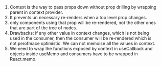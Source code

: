 1. Context is the way to pass props down without prop drilling by wrapping parent in context provider.
2. It prevents un necessary re-renders when a top level prop changes.
3. only components using that prop will be re-rendered, not the other ones that are part of the tree of nodes.
4. Drawbacks: if any other value in context changes, which is not being used in the consumer, then the consumer will be re-rendered which is not perofmace optimistic. We can not memoise all the values in context.
5. We need to wrap the functions exposed by context in useCallback and objects inside useMemo and consumers have to be wrapped in React.memo.